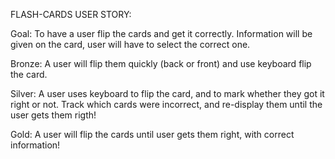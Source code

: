 FLASH-CARDS USER STORY:

   Goal: To have a user flip the cards and get it correctly. Information will be given on the card, user will have to            select the correct one.

   Bronze: A user will flip them quickly (back or front) and use keyboard flip the card.
  
   Silver: A user uses keyboard to flip the card, and to mark whether they got it right or not. Track which cards were            incorrect, and re-display them until the user gets them rigth!
  
   Gold: A user will flip the cards until user gets them right, with correct information! 

  


    
